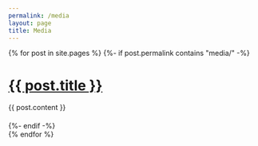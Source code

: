 ```yaml
---
permalink: /media
layout: page
title: Media
---
```


{% for post in site.pages %}
{%- if post.permalink contains "media/" -%}
    <div style="padding-bottom: 20px;"><h1><a href="{{ post.url }}">{{ post.title }}</a></h1>
    <div style="max-height: 36vh; overflow-y: scroll; display: block;">
    {{ post.content }}
    </div></div>
{%- endif -%}  
{% endfor %}
